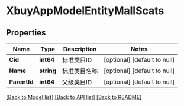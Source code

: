 # XbuyAppModelEntityMallScats

## Properties
Name | Type | Description | Notes
------------ | ------------- | ------------- | -------------
**Cid** | **int64** | 标准类目ID | [optional] [default to null]
**Name** | **string** | 标准类目名称 | [optional] [default to null]
**ParentId** | **int64** | 父级类目ID | [optional] [default to null]

[[Back to Model list]](../README.md#documentation-for-models) [[Back to API list]](../README.md#documentation-for-api-endpoints) [[Back to README]](../README.md)

